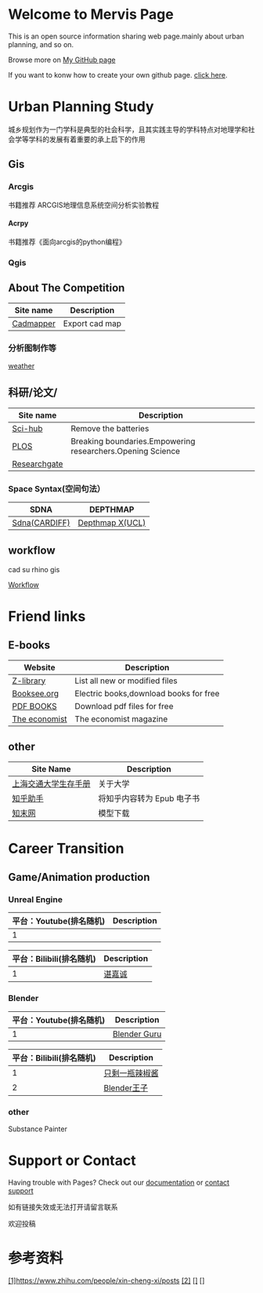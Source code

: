 # Welcome to Mervis Page

This is an open source information sharing web page.mainly about urban planning, and so on.

Browse more on [My GitHub page](https://github.com/MervisDevo/mervis.github.io/edit/main/README.md)

If you want to konw how to create your own github page. [click here](https://docs.github.com/en/github/writing-on-github/getting-started-with-writing-and-formatting-on-github/basic-writing-and-formatting-syntax).

# Urban Planning Study

城乡规划作为一门学科是典型的社会科学，且其实践主导的学科特点对地理学和社会学等学科的发展有着重要的承上启下的作用

## Gis

### Arcgis

书籍推荐    ARCGIS地理信息系统空间分析实验教程

#### Acrpy    

书籍推荐《面向arcgis的python编程》

### Qgis

## About The Competition

| Site name | Description |
| --- | --- |
| [Cadmapper](https://cadmapper.com/) | Export cad map |

### 分析图制作等

[weather](https://www.meteoblue.com/en/weather/week/zhangjiaping_china_7517777)

## 科研/论文/

| Site name | Description |
| --- | --- |
| [Sci-hub](www.sci-hub.com) | Remove the batteries |
| [PLOS](https://plos.org/) | Breaking boundaries.Empowering researchers.Opening Science |
| [Researchgate](https://www.researchgate.net/) | |

### Space Syntax(空间句法）

| SDNA | DEPTHMAP |
| --- | --- |
| [Sdna(CARDIFF)](https://sdna.cardiff.ac.uk/sdna/) | [Depthmap X(UCL)](https://spacegroupucl.github.io/depthmapX/) |

## workflow

cad su rhino gis

[Workflow](https://super-workflow.com/)

[](https://ambientcg.com/)

# Friend links

## E-books

| Website | Description |
| --- | --- |
| [Z-library](https://zh.fr1lib.org/) | List all new or modified files |
| [Booksee.org](https://en.booksee.org/) | Electric books,download books for free |
| [PDF BOOKS](https://www.pdfdrive.com/) | Download pdf files for free |
| [The economist](https://github.com/nailperry-zd/The-Economist) | The economist magazine |

## other

| Site Name | Description |
| --- | --- |
| [上海交通大学生存手册](https://survivesjtu.gitbook.io/survivesjtumanual/li-zhi-pian/huan-ying-lai-dao-shang-hai-jiao-tong-da-xue) | 关于大学 |
| [知乎助手](https://github.com/YaoZeyuan/ZhihuHelp) | 将知乎内容转为 Epub 电子书 |
| [知末网](https://www.znzmo.com/) | 模型下载 |

# Career Transition

## Game/Animation production

### Unreal Engine

| 平台：Youtube(排名随机) | Description |
| --- | --- |
| 1 |  |

| 平台：Bilibili(排名随机) | Description |
| --- | --- |
| 1 | [谌嘉诚](https://space.bilibili.com/31898841?from=search&seid=7683564657252098117&spm_id_from=333.337.0.0) |

### Blender

| 平台：Youtube(排名随机) | Description |
| --- | --- |
| 1 | [Blender Guru](https://www.youtube.com/c/BlenderGuruOfficial) |

| 平台：Bilibili(排名随机) | Description |
| --- | --- |
| 1 | [只剩一瓶辣椒酱](https://space.bilibili.com/35723238?spm_id_from=333.788.b_765f64657363.3) |
| 2 | [Blender王子](https://space.bilibili.com/88934404?from=search&seid=17070208058755635080&spm_id_from=333.337.0.0) |

### other

Substance Painter

# Support or Contact

Having trouble with Pages? Check out our [documentation](https://docs.github.com/categories/github-pages-basics/) or [contact support](https://support.github.com/contact) 

如有链接失效或无法打开请留言联系

欢迎投稿

# 参考资料

[[1]](https://www.zhihu.com/people/xin-cheng-xi/posts)https://www.zhihu.com/people/xin-cheng-xi/posts
[[2]]()
[[]]()
[[]]()
